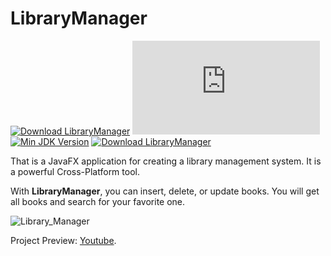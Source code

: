 # LibraryManager

[![Download LibraryManager](https://a.fsdn.com/con/app/sf-download-button)](https://sourceforge.net/projects/library--manager/files/latest/download)
[![Download LibraryManager](https://sourceforge.net/sflogo.php?type=14&group_id=3352327)](https://sourceforge.net/p/library--manager/)
[![Min JDK Version](https://img.shields.io/badge/Required%20JDK-%2B8-brightgreen)](https://jdk.java.net/java-se-ri/8-MR3)
[![Download LibraryManager](https://img.shields.io/sourceforge/dt/library--manager.svg)](https://sourceforge.net/projects/library--manager/files/latest/download)

That is a JavaFX application for creating a library management system. It is a powerful Cross-Platform tool.

With **LibraryManager**, you can insert, delete, or update books. You will get all books and search for your favorite one.


![Library_Manager](https://i.imgur.com/HzxBOLN.png)

Project Preview: [Youtube](https://youtu.be/W9kfD9YYAJk).


